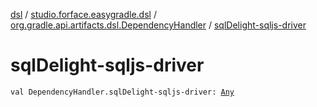 [dsl](../../index.md) / [studio.forface.easygradle.dsl](../index.md) / [org.gradle.api.artifacts.dsl.DependencyHandler](index.md) / [sqlDelight-sqljs-driver](./sql-delight-sqljs-driver.md)

# sqlDelight-sqljs-driver

`val DependencyHandler.sqlDelight-sqljs-driver: `[`Any`](https://kotlinlang.org/api/latest/jvm/stdlib/kotlin/-any/index.html)